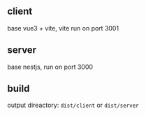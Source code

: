 ## client
base vue3 + vite, vite run on port 3001

## server
base nestjs, run on port 3000

## build
output direactory: `dist/client` or `dist/server`